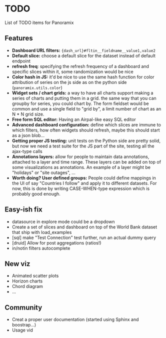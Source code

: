 # TODO
List of TODO items for Panoramix

## Features
* **Dashboard URL filters:** `{dash_url}#fltin__fieldname__value1,value2`
* **Default slice:** choose a default slice for the dataset instead of default endpoint
* **refresh freq**: specifying the refresh frequency of a dashboard and specific slices within it, some randomization would be nice
* **Color hash in JS:** it'd be nice to use the same hash function for color attribution of series
    on the js side as on the python side (`panoramix.utils.color`)
* **Widget sets / chart grids:** a way to have all charts support making a series of charts and putting them in a grid.
    the same way that you can groupby for series, you could chart by. The form fieldset would be common and use
    a single field to "grid by", a limit number of chart as an N * N grid size.
* **Free form SQL editor:** Having an Airpal-like easy SQL editor
* **Advanced dashboard configuration:** define which slices are immune to which filters, how often widgets should refresh, 
    maybe this should start as a json blob...
* **Getting proper JS testing:** unit tests on the Python side are pretty solid, but now we need a test
    suite for the JS part of the site, testing all the ajax-type calls
* **Annotations layers:** allow for people to maintain data annotations, 
    attached to a layer and time range. These layers can be added on top of some visualizations as annotations.
    An example of a layer might be "holidays" or "site outages", ...
* **Worth doing? User defined groups:** People could define mappings in the UI of say "Countries I follow" and apply it to different datasets. For now, this is done by writing CASE-WHEN-type expression which is probably good enough.


## Easy-ish fix
* datasource in explore mode could be a dropdown
* Create a set of slices and dashboard on top of the World Bank dataset that ship with load_examples
* [sql] make "Test Connection" test further, run an actual dummy query
* [druid] Allow for post aggregations (ratios!)
* in/notin filters autocomplete

## New viz
* Animated scatter plots
* Horizon charts
* Chord diagram
* ...

## Community
* Creat a proper user documentation (started using Sphinx and boostrap...)
* Usage vid
